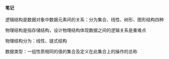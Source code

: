 #### 笔记

逻辑结构是数据对象中数据元素间的关系：分为集合、线性、树形、图形结构四种

物理结构是指存储结构，设计物理结构体现数据之间的逻辑关系是重难点

物理结构分为：线性、链式结构

数据类型：一组性质相同的值的集合及定义在此集合上的操作的总称

